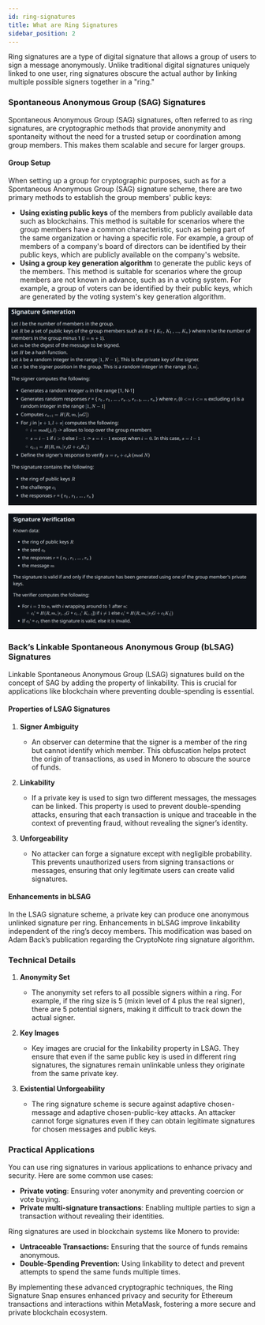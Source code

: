 ```yaml
---
id: ring-signatures
title: What are Ring Signatures
sidebar_position: 2
---
```


Ring signatures are a type of digital signature that allows a group of users to sign a message anonymously. Unlike traditional digital signatures uniquely linked to one user, ring signatures obscure the actual author by linking multiple possible signers together in a "ring."

### Spontaneous Anonymous Group (SAG) Signatures

Spontaneous Anonymous Group (SAG) signatures, often referred to as ring signatures, are cryptographic methods that provide anonymity and spontaneity without the need for a trusted setup or coordination among group members. This makes them scalable and secure for larger groups.

#### Group Setup

When setting up a group for cryptographic purposes, such as for a Spontaneous Anonymous Group (SAG) signature scheme, there are two primary methods to establish the group members' public keys:

- **Using existing public keys** of the members from publicly available data such as blockchains. This method is suitable for scenarios where the group members have a common characteristic, such as being part of the same organization or having a specific role. For example, a group of members of a company's board of directors can be identified by their public keys, which are publicly available on the company's website.
- **Using a group key generation algorithm** to generate the public keys of the members. This method is suitable for scenarios where the group members are not known in advance, such as in a voting system. For example, a group of voters can be identified by their public keys, which are generated by the voting system's key generation algorithm.

![Generation](../static/img/generation.png)

![Verification](../static/img/verification.png)



### Back’s Linkable Spontaneous Anonymous Group (bLSAG) Signatures

Linkable Spontaneous Anonymous Group (LSAG) signatures build on the concept of SAG by adding the property of linkability. This is crucial for applications like blockchain where preventing double-spending is essential.

#### Properties of LSAG Signatures

1. **Signer Ambiguity**
   - An observer can determine that the signer is a member of the ring but cannot identify which member. This obfuscation helps protect the origin of transactions, as used in Monero to obscure the source of funds.

2. **Linkability**
   - If a private key is used to sign two different messages, the messages can be linked. This property is used to prevent double-spending attacks, ensuring that each transaction is unique and traceable in the context of preventing fraud, without revealing the signer’s identity.

3. **Unforgeability**
   - No attacker can forge a signature except with negligible probability. This prevents unauthorized users from signing transactions or messages, ensuring that only legitimate users can create valid signatures.

#### Enhancements in bLSAG

In the LSAG signature scheme, a private key can produce one anonymous unlinked signature per ring. Enhancements in bLSAG improve linkability independent of the ring’s decoy members. This modification was based on Adam Back’s publication regarding the CryptoNote ring signature algorithm.

### Technical Details

1. **Anonymity Set**
   - The anonymity set refers to all possible signers within a ring. For example, if the ring size is 5 (mixin level of 4 plus the real signer), there are 5 potential signers, making it difficult to track down the actual signer.

2. **Key Images**
   - Key images are crucial for the linkability property in LSAG. They ensure that even if the same public key is used in different ring signatures, the signatures remain unlinkable unless they originate from the same private key.

3. **Existential Unforgeability**
   - The ring signature scheme is secure against adaptive chosen-message and adaptive chosen-public-key attacks. An attacker cannot forge signatures even if they can obtain legitimate signatures for chosen messages and public keys.

### Practical Applications

You can use ring signatures in various applications to enhance privacy and security. Here are some common use cases:
- **Private voting**: Ensuring voter anonymity and preventing coercion or vote buying.
- **Private multi-signature transactions**: Enabling multiple parties to sign a transaction without revealing their identities.

Ring signatures are used in blockchain systems like Monero to provide:
- **Untraceable Transactions:** Ensuring that the source of funds remains anonymous.
- **Double-Spending Prevention:** Using linkability to detect and prevent attempts to spend the same funds multiple times.

By implementing these advanced cryptographic techniques, the Ring Signature Snap ensures enhanced privacy and security for Ethereum transactions and interactions within MetaMask, fostering a more secure and private blockchain ecosystem.
